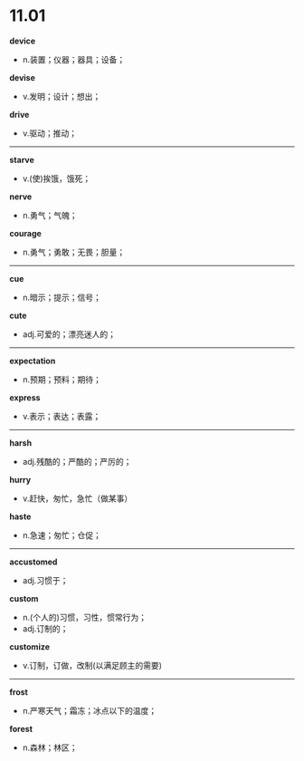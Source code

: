 # 11.01

**device**

- n.装置；仪器；器具；设备；

**devise**

- v.发明；设计；想出；

**drive**

- v.驱动；推动；

---

**starve**

- v.(使)挨饿，饿死；

**nerve**

- n.勇气；气魄；

**courage**

- n.勇气；勇敢；无畏；胆量；

---

**cue**

- n.暗示；提示；信号；

**cute**

- adj.可爱的；漂亮迷人的；

---

**expectation**

- n.预期；预料；期待；

**express**

- v.表示；表达；表露；

---

**harsh**

- adj.残酷的；严酷的；严厉的；

**hurry**

- v.赶快，匆忙，急忙（做某事）

**haste**

- n.急速；匆忙；仓促；

---

**accustomed**

- adj.习惯于；

**custom**

- n.(个人的)习惯，习性，惯常行为；
- adj.订制的；

**customize**

- v.订制，订做，改制(以满足顾主的需要)

---

**frost**

- n.严寒天气；霜冻；冰点以下的温度；

**forest**

- n.森林；林区；
